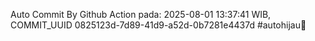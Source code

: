 Auto Commit By Github Action pada: 2025-08-01 13:37:41 WIB, COMMIT_UUID 0825123d-7d89-41d9-a52d-0b7281e4437d #autohijau🗿
